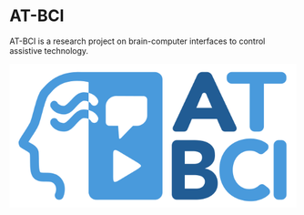 # AT-BCI

AT-BCI is a research project on brain-computer interfaces to control assistive technology.

<!-- Here goes the project logo --->
![AT-BCI Logo](img/atbci_logo_v1.0.png)

